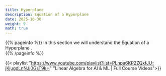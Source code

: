 ```yaml
---
title: Hyperplane
description: Equation of a Hyperplane
date: 2025-10-30
weight: 9
math: true
---
```


{{% pageinfo %}}
In this section we will understand the Equation of a Hyperplane .<br>
{{% /pageinfo %}}

{{< playlist "https://www.youtube.com/playlist?list=PLnpa6KP2ZQxfJU-jKjugdLnNJj0GsT9kH" 
        "Linear Algebra for AI & ML | Full Course Videos">}}